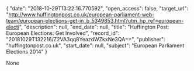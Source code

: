 {
  "date": "2018-10-29T13:22:16.770592", 
  "open_access": false, 
  "target_url": "http://www.huffingtonpost.co.uk/european-parliament-web-team/european-elections-get-in_b_5349853.html?utm_hp_ref=european-electi", 
  "description": null, 
  "end_date": null, 
  "title": "Huffington Post:  European Elections: Get Involved", 
  "record_id": "20181029T132216/Z2VA3qq8YeazdWZkxNe3QA==", 
  "publisher": "huffingtonpost.co.uk", 
  "start_date": null, 
  "subject": "European Parliament Elections 2014"
}

None